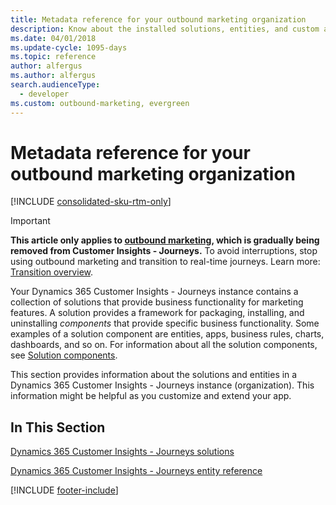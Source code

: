 ```yaml
---
title: Metadata reference for your outbound marketing organization
description: Know about the installed solutions, entities, and custom actions in your outbound marketing organization.
ms.date: 04/01/2018
ms.update-cycle: 1095-days
ms.topic: reference
author: alfergus
ms.author: alfergus
search.audienceType: 
  - developer
ms.custom: outbound-marketing, evergreen
---
```


# Metadata reference for your outbound marketing organization

[!INCLUDE [consolidated-sku-rtm-only](.././includes/consolidated-sku-rtm-only.md)]

> [!IMPORTANT]
> **This article only applies to [outbound marketing](../user-guide.md), which is gradually being removed from Customer Insights - Journeys.** To avoid interruptions, stop using outbound marketing and transition to real-time journeys. Learn more: [Transition overview](../transition-overview.md).

Your Dynamics 365 Customer Insights - Journeys instance contains a collection of solutions that provide business functionality for marketing features. A solution provides a framework for packaging, installing, and uninstalling *components* that provide specific business functionality. Some examples of a solution component are entities, apps, business rules, charts, dashboards, and so on. For information about all the solution components, see [Solution components](/powerapps/maker/common-data-service/solutions-overview#components).

This section provides information about the solutions and entities in a Dynamics 365 Customer Insights - Journeys instance (organization). This information might be helpful as you customize and extend your app.

## In This Section

[Dynamics 365 Customer Insights - Journeys solutions](marketing-solutions.md)

[Dynamics 365 Customer Insights - Journeys entity reference](marketing-entity-reference.md)


[!INCLUDE [footer-include](.././includes/footer-banner.md)]
